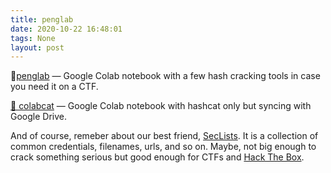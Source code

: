 ```yaml
---
title: penglab
date: 2020-10-22 16:48:01
tags: None
layout: post
---
```


📄[penglab](https://github.com/mxrch/penglab) — Google Colab notebook with a few hash cracking tools in case you need it on a CTF.

[📄 colabcat](https://github.com/someshkar/colabcat) — Google Colab notebook with hashcat only but syncing with Google Drive.

And of course, remeber about our best friend, [SecLists](https://github.com/danielmiessler/SecLists). It is a collection of common credentials, filenames, urls, and so on. Maybe, not big enough to crack something serious but good enough for CTFs and [Hack The Box](https://www.hackthebox.eu/).
